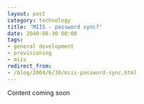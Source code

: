 ```yaml
---
layout: post
category: technology
title: 'MIIS - password sync?'
date: 2040-06-30 00:00
tags:
- general development
- provisioning
- miis
redirect_from:
- /blog/2004/6/30/miis-password-sync.html
---
```

Content coming soon
